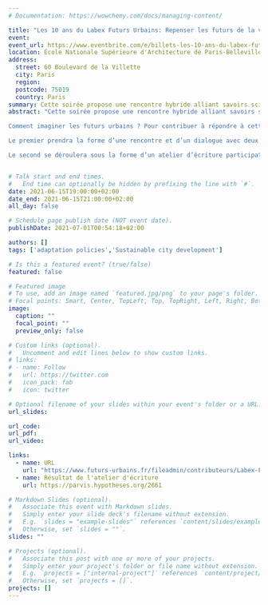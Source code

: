 ```yaml
---
# Documentation: https://wowchemy.com/docs/managing-content/

title: "Les 10 ans du Labex Futurs Urbains: Repenser les futurs de la ville"
event:
event_url: https://www.eventbrite.com/e/billets-les-10-ans-du-labex-futurs-urbains-soiree-du-15-juin-2021-157212441645
location: École Nationale Supérieure d'Architecture de Paris-Belleville
address: 
  street: 60 Boulevard de la Villette 
  city: Paris
  region:
  postcode: 75019
  country: Paris
summary: Cette soirée propose une rencontre hybride alliant savoirs scientifiques et sensibilités artistiques pour réfléchir aux futurs de la ville.
abstract: "Cette soirée propose une rencontre hybride alliant savoirs scientifiques et sensibilités artistiques pour réfléchir aux futurs de la ville.Au-delà des projections scientifiques, que peuvent signifier concrètement les impacts des dérèglements environnementaux sur nos vies quotidiennes ? Infrastructures, lien social, transitions écologique et économique, politique migratoire sont autant de dimensions majeures des réponses à cette question.

Comment imaginer les futurs urbains ? Pour contribuer à répondre à cette question, la soirée s’articulera en deux temps :

Le premier prendra la forme d’une rencontre et d’un dialogue avec deux scientifiques, Fanny Lopez et Vincent Viguié, pour discuter des manières de repenser les futurs de la ville.

Le second se déroulera sous la forme d’un atelier d’écriture participatif, pour construire un récit collectif sous le prisme des fictions climatiques."


# Talk start and end times.
#   End time can optionally be hidden by prefixing the line with `#`.
date: 2021-06-15T19:00:00+02:00
date_end: 2021-06-15T21:00:00+02:00
all_day: false

# Schedule page publish date (NOT event date).
publishDate: 2021-07-01T00:54:18+02:00

authors: []
tags: ['adaptation policies','Sustainable city development']

# Is this a featured event? (true/false)
featured: false

# Featured image
# To use, add an image named `featured.jpg/png` to your page's folder. 
# Focal points: Smart, Center, TopLeft, Top, TopRight, Left, Right, BottomLeft, Bottom, BottomRight.
image:
  caption: ""
  focal_point: ""
  preview_only: false

# Custom links (optional).
#   Uncomment and edit lines below to show custom links.
# links:
# - name: Follow
#   url: https://twitter.com
#   icon_pack: fab
#   icon: twitter

# Optional filename of your slides within your event's folder or a URL.
url_slides:

url_code:
url_pdf:
url_video:

links:
  - name: URL
    url: "https://www.futurs-urbains.fr/fileadmin/contributeurs/Labex-Futurs-Urbains/DIX_ANS_LABEX/10_ans_LabEx_Futurs_Urbains_-_Jubilations_urbaines.pdf"
  - name: Résultat de l'atelier d'écriture
    url: https://parvis.hypotheses.org/2661

# Markdown Slides (optional).
#   Associate this event with Markdown slides.
#   Simply enter your slide deck's filename without extension.
#   E.g. `slides = "example-slides"` references `content/slides/example-slides.md`.
#   Otherwise, set `slides = ""`.
slides: ""

# Projects (optional).
#   Associate this post with one or more of your projects.
#   Simply enter your project's folder or file name without extension.
#   E.g. `projects = ["internal-project"]` references `content/project/deep-learning/index.md`.
#   Otherwise, set `projects = []`.
projects: []
---
```

